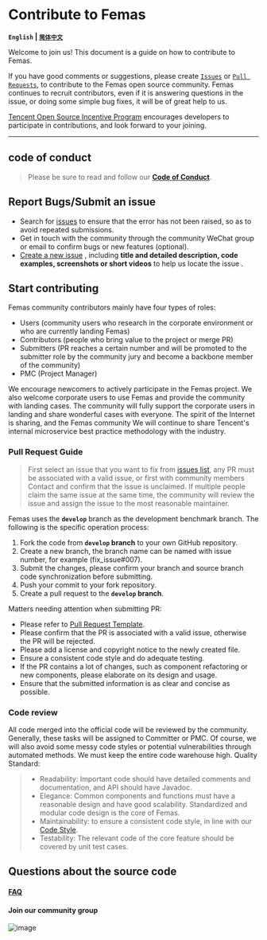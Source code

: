 # Contribute to Femas

**`English` | [`简体中文`](./CONTRIBUTING-zh.md)**

Welcome to join us! This document is a guide on how to contribute to Femas.

If you have good comments or suggestions, please create [`Issues`](https://github.com/Tencent/Femas/issues/new) or [`Pull Requests`](https://github.com/Tencent/Femas/pulls), to contribute to the Femas open source community. Femas continues to recruit contributors, even if it is answering questions in the issue, or doing some simple bug fixes, it will be of great help to us.

[Tencent Open Source Incentive Program](https://opensource.tencent.com/contribution) encourages developers to participate in contributions, and look forward to your joining.

-------------------


## code of conduct
> Please be sure to read and follow our **[Code of Conduct](./Code-of-Conduct.md)**.

## Report Bugs/Submit an issue
* Search for [issues](https://github.com/Tencent/Femas/issues) to ensure that the error has not been raised, so as to avoid repeated submissions.
* Get in touch with the community through the community WeChat group or email to confirm bugs or new features (optional).
* [Create a new issue](https://github.com/Tencent/Femas/issues/new) , including **title and detailed description, code examples, screenshots or short videos** to help us locate the issue .
## Start contributing
Femas community contributors mainly have four types of roles:
- Users (community users who research in the corporate environment or who are currently landing Femas)
- Contributors (people who bring value to the project or merge PR)
- Submitters (PR reaches a certain number and will be promoted to the submitter role by the community jury and become a backbone member of the community)
- PMC (Project Manager)

We encourage newcomers to actively participate in the Femas project. We also welcome corporate users to use Femas and provide the community with landing cases. The community will fully support the corporate users in landing and share wonderful cases with everyone. The spirit of the Internet is sharing, and the Femas community We will continue to share Tencent's internal microservice best practice methodology with the industry.

### Pull Request Guide
> First select an issue that you want to fix from [issues list](https://github.com/Tencent/Femas/issues), any PR must be associated with a valid issue, or first with community members Contact and confirm that the issue is unclaimed. If multiple people claim the same issue at the same time, the community will review the issue and assign the issue to the most reasonable maintainer.

Femas uses the **`develop`** branch as the development benchmark branch. The following is the specific operation process:
1. Fork the code from **`develop` branch** to your own GitHub repository.
2. Create a new branch, the branch name can be named with issue number, for example (fix_issue#007).
3. Submit the changes, please confirm your branch and source branch code synchronization before submitting.
4. Push your commit to your fork repository.
5. Create a pull request to the **`develop` branch**.

Matters needing attention when submitting PR:
- Please refer to [Pull Request Template](./PULL_REQUEST_TEMPLATE.md).
- Please confirm that the PR is associated with a valid issue, otherwise the PR will be rejected.
- Please add a license and copyright notice to the newly created file.
- Ensure a consistent code style and do adequate testing.
- If the PR contains a lot of changes, such as component refactoring or new components, please elaborate on its design and usage.
- Ensure that the submitted information is as clear and concise as possible.

### Code review
All code merged into the official code will be reviewed by the community. Generally, these tasks will be assigned to Committer or PMC. Of course, we will also avoid some messy code styles or potential vulnerabilities through automated methods. We must keep the entire code warehouse high. Quality Standard:
> - Readability: Important code should have detailed comments and documentation, and API should have Javadoc.
> - Elegance: Common components and functions must have a reasonable design and have good scalability. Standardized and modular code design is the core of Femas.
> - Maintainability: to ensure a consistent code style, in line with our [Code Style](style/codeStyle.md).
> - Testability: The relevant code of the core feature should be covered by unit test cases.
    
## Questions about the source code
#### [FAQ]()
#### Join our community group
![image](https://user-images.githubusercontent.com/22976760/153164965-ff5d0f2b-5990-4c8e-a7dc-2791fd1ca8bd.png)

